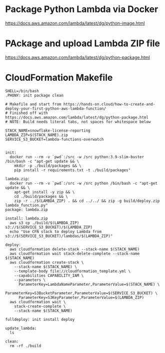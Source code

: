 # Package Python Lambda via Docker
  https://docs.aws.amazon.com/lambda/latest/dg/python-image.html

# PAckage and upload Lambda ZIP file
  https://docs.aws.amazon.com/lambda/latest/dg/python-package.html

# CloudFormation Makefile

    SHELL=/bin/bash
    .PHONY: init package clean

    # Makefile and start from https://hands-on.cloud/how-to-create-and-deploy-your-first-python-aws-lambda-function/
    # Finished off with https://docs.aws.amazon.com/lambda/latest/dg/python-package.html
    # NOTE: Build needs literal tabs, not spaces for whitespace below

    STACK_NAME=snowflake-license-reporting
    LAMBDA_ZIP=$(STACK_NAME).zip
    SERVICE_S3_BUCKET=lambda-functions-overwatch


    init:
      docker run --rm -v `pwd`:/src -w /src python:3.9-slim-buster /bin/bash -c "apt-get update && \
        mkdir -p ./build/packages && \
        pip install -r requirements.txt -t ./build/packages"

    lambda.zip:
      docker run --rm -v `pwd`:/src -w /src python /bin/bash -c "apt-get update && \
        apt-get install -y zip && \
        cd ./build/packages && \
        zip -r ../$(LAMBDA_ZIP) . && cd ../../ && zip -g build/deploy.zip lambda_function.py"
    package: lambda.zip

    install: lambda.zip
      aws s3 cp ./build/$(LAMBDA_ZIP) s3://$(SERVICE_S3_BUCKET)/$(LAMBDA_ZIP)
      echo "Use CFN stack to deploy Lambda from s3://$(SERVICE_S3_BUCKET)/lambdas/$(LAMBDA_ZIP)"

    deploy:
      aws cloudformation delete-stack --stack-name $(STACK_NAME)
      aws cloudformation wait stack-delete-complete --stack-name $(STACK_NAME)
      aws cloudformation create-stack \
        --stack-name $(STACK_NAME) \
        --template-body file://cloudformation_template.yml \
        --capabilities CAPABILITY_IAM \
        --parameters \
          ParameterKey=LambdaNameParameter,ParameterValue=$(STACK_NAME) \
          ParameterKey=S3BucketParameter,ParameterValue=$(SERVICE_S3_BUCKET) \
          ParameterKey=S3KeyParameter,ParameterValue=$(LAMBDA_ZIP)
      aws cloudformation wait \
        stack-create-complete \
        --stack-name $(STACK_NAME)

    fulldeploy: init install deploy

    update_lambda:
      ls

    clean:
      rm -rf ./build
